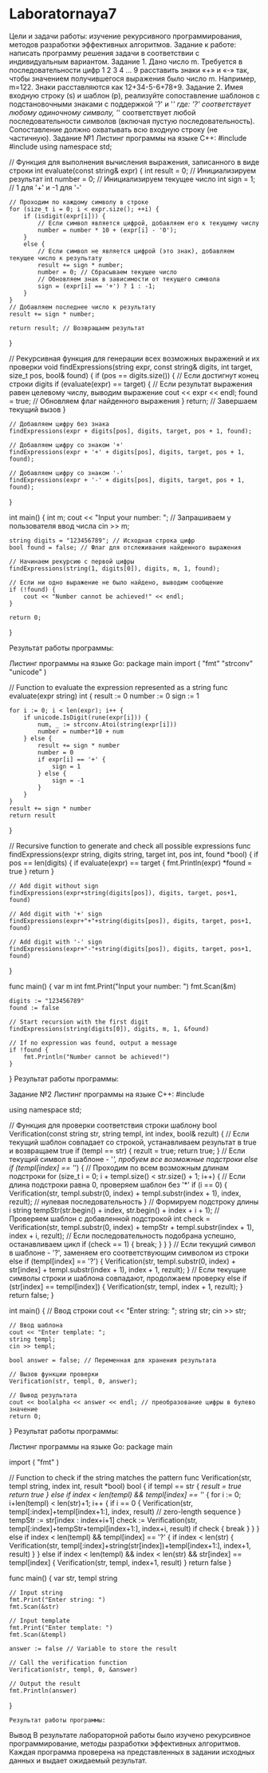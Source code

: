# Laboratornaya7
Цели и задачи работы: изучение рекурсивного программирования, методов разработки эффективных алгоритмов.
Задание к работе: написать программу решения задачи в соответствии с индивидуальным вариантом.
Задание 1. Дано число m. Требуется в последовательности цифр 1 2 3 4 … 9 расставить знаки «+» и «-» так, чтобы значением получившегося выражения было число m. Например, m=122. Знаки расставляются как 12+34-5-6+78+9.
Задание 2. Имея входную строку (s) и шаблон (p), реализуйте сопоставление шаблонов с подстановочными знаками с поддержкой '?' и '*' где: '?' соответствует любому одиночному символу, '*' соответствует любой последовательности символов (включая пустую последовательность). Сопоставление должно охватывать всю входную строку (не частичную).
Задание №1
Листинг программы на языке C++:
#include <iostream>
#include <string>
using namespace std;

// Функция для выполнения вычисления выражения, записанного в виде строки
int evaluate(const string& expr) {
    int result = 0; // Инициализируем результат
    int number = 0; // Инициализируем текущее число
    int sign = 1;   // 1 для '+' и -1 для '-'

    // Проходим по каждому символу в строке
    for (size_t i = 0; i < expr.size(); ++i) {
        if (isdigit(expr[i])) {
            // Если символ является цифрой, добавляем его к текущему числу
            number = number * 10 + (expr[i] - '0');
        }
        else {
            // Если символ не является цифрой (это знак), добавляем текущее число к результату
            result += sign * number;
            number = 0; // Сбрасываем текущее число
            // Обновляем знак в зависимости от текущего символа
            sign = (expr[i] == '+') ? 1 : -1;
        }
    }
    // Добавляем последнее число к результату
    result += sign * number;

    return result; // Возвращаем результат
}

// Рекурсивная функция для генерации всех возможных выражений и их проверки
void findExpressions(string expr, const string& digits, int target, size_t pos, bool& found) {
    if (pos == digits.size()) {
        // Если достигнут конец строки digits
        if (evaluate(expr) == target) {
            // Если результат выражения равен целевому числу, выводим выражение
            cout << expr << endl;
            found = true; // Обновляем флаг найденного выражения
        }
        return; // Завершаем текущий вызов
    }

    // Добавляем цифру без знака
    findExpressions(expr + digits[pos], digits, target, pos + 1, found);

    // Добавляем цифру со знаком '+'
    findExpressions(expr + '+' + digits[pos], digits, target, pos + 1, found);

    // Добавляем цифру со знаком '-'
    findExpressions(expr + '-' + digits[pos], digits, target, pos + 1, found);
}

int main() {
    int m;
    cout << "Input your number: "; // Запрашиваем у пользователя ввод числа
    cin >> m;

    string digits = "123456789"; // Исходная строка цифр
    bool found = false; // Флаг для отслеживания найденного выражения

    // Начинаем рекурсию с первой цифры
    findExpressions(string(1, digits[0]), digits, m, 1, found);

    // Если ни одно выражение не было найдено, выводим сообщение
    if (!found) {
        cout << "Number cannot be achieved!" << endl;
    }

    return 0;
}

Результат работы программы:
   
Листинг программы на языке Go:
package main
import (
	"fmt"
	"strconv"
	"unicode"
)

// Function to evaluate the expression represented as a string
func evaluate(expr string) int {
	result := 0
	number := 0
	sign := 1

	for i := 0; i < len(expr); i++ {
		if unicode.IsDigit(rune(expr[i])) {
			num, _ := strconv.Atoi(string(expr[i]))
			number = number*10 + num
		} else {
			result += sign * number
			number = 0
			if expr[i] == '+' {
				sign = 1
			} else {
				sign = -1
			}
		}
	}
	result += sign * number
	return result
}

// Recursive function to generate and check all possible expressions
func findExpressions(expr string, digits string, target int, pos int, found *bool) {
	if pos == len(digits) {
		if evaluate(expr) == target {
			fmt.Println(expr)
			*found = true
		}
		return
	}

	// Add digit without sign
	findExpressions(expr+string(digits[pos]), digits, target, pos+1, found)

	// Add digit with '+' sign
	findExpressions(expr+"+"+string(digits[pos]), digits, target, pos+1, found)

	// Add digit with '-' sign
	findExpressions(expr+"-"+string(digits[pos]), digits, target, pos+1, found)
}

func main() {
	var m int
	fmt.Print("Input your number: ")
	fmt.Scan(&m)

	digits := "123456789"
	found := false

	// Start recursion with the first digit
	findExpressions(string(digits[0]), digits, m, 1, &found)

	// If no expression was found, output a message
	if !found {
		fmt.Println("Number cannot be achieved!")
	}
}
Результат работы программы:

      
Задание №2
Листинг программы на языке C++:
#include <iostream>

using namespace std;

// Функция для проверки соответствия строки шаблону
bool Verification(const string str, string templ, int index, bool& rezult) {
    // Если текущий шаблон совпадает со строкой, устанавливаем результат в true и возвращаем true
    if (templ == str) {
        rezult = true;
        return true;
    }
    // Если текущий символ в шаблоне - '*', пробуем все возможные подстроки
    else if (templ[index] == '*') {
        // Проходим по всем возможным длинам подстроки
        for (size_t i = 0; i + templ.size() < str.size() + 1; i++) {
            // Если длина подстроки равна 0, проверяем шаблон без '*'
            if (i == 0) {
                Verification(str, templ.substr(0, index) + templ.substr(index + 1), index, rezult); // нулевая последовательность
            }
            // Формируем подстроку длины i
            string tempStr(str.begin() + index, str.begin() + index + i + 1);
            // Проверяем шаблон с добавленной подстрокой
            int check = Verification(str, templ.substr(0, index) + tempStr + templ.substr(index + 1), index + i, rezult);
            // Если последовательность подобрана успешно, останавливаем цикл
            if (check == 1) {
                break;
            }
        }
    }
    // Если текущий символ в шаблоне - '?', заменяем его соответствующим символом из строки
    else if (templ[index] == '?') {
        Verification(str, templ.substr(0, index) + str[index] + templ.substr(index + 1), index + 1, rezult);
    }
    // Если текущие символы строки и шаблона совпадают, продолжаем проверку
    else if (str[index] == templ[index]) {
        Verification(str, templ, index + 1, rezult);
    }
    return false;
}

int main() {
    // Ввод строки
    cout << "Enter string: ";
    string str;
    cin >> str;

    // Ввод шаблона
    cout << "Enter template: ";
    string templ;
    cin >> templ;

    bool answer = false; // Переменная для хранения результата

    // Вызов функции проверки
    Verification(str, templ, 0, answer);

    // Вывод результата
    cout << boolalpha << answer << endl; // преобразование цифры в булево значение
    return 0;
}
	Результат работы программы:
   
Листинг программы на языке Go:
package main

import (
	"fmt"
)

// Function to check if the string matches the pattern
func Verification(str, templ string, index int, result *bool) bool {
	if templ == str {
		*result = true
		return true
	} else if index < len(templ) && templ[index] == '*' {
		for i := 0; i+len(templ) < len(str)+1; i++ {
			if i == 0 {
				Verification(str, templ[:index]+templ[index+1:], index, result) // zero-length sequence
			}
			tempStr := str[index : index+i+1]
			check := Verification(str, templ[:index]+tempStr+templ[index+1:], index+i, result)
			if check {
				break
			}
		}
	} else if index < len(templ) && templ[index] == '?' {
		if index < len(str) {
			Verification(str, templ[:index]+string(str[index])+templ[index+1:], index+1, result)
		}
	} else if index < len(templ) && index < len(str) && str[index] == templ[index] {
		Verification(str, templ, index+1, result)
	}
	return false
}

func main() {
	var str, templ string

	// Input string
	fmt.Print("Enter string: ")
	fmt.Scan(&str)

	// Input template
	fmt.Print("Enter template: ")
	fmt.Scan(&templ)

	answer := false // Variable to store the result

	// Call the verification function
	Verification(str, templ, 0, &answer)

	// Output the result
	fmt.Println(answer)
}

	Результат работы программы:
   

Вывод
В результате лабораторной работы было изучено рекурсивное программирование, методы разработки эффективных алгоритмов. Каждая программа проверена на представленных в задании исходных данных и выдает ожидаемый результат.

